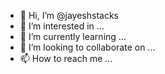 - 👋 Hi, I’m @jayeshstacks
- 👀 I’m interested in ...
- 🌱 I’m currently learning ...
- 💞️ I’m looking to collaborate on ...
- 📫 How to reach me ...

<!---
jayeshstacks/jayeshstacks is a ✨ special ✨ repository because its `README.md` (this file) appears on your GitHub profile.
You can click the Preview link to take a look at your changes.
--->
